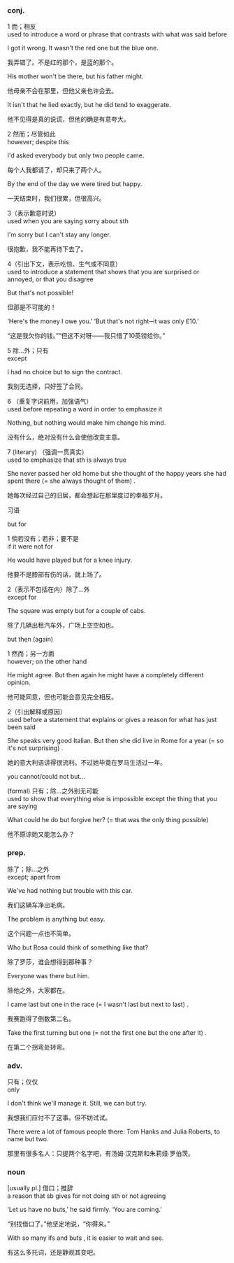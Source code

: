 ### conj.

1 而；相反  
 used to introduce a word or phrase that contrasts with what was said before

 I got it wrong. It wasn't the red one but the blue one.

 我弄错了。不是红的那个，是蓝的那个。

 His mother won't be there, but his father might.

 他母亲不会在那里，但他父亲也许会去。

 It isn't that he lied exactly, but he did tend to exaggerate.

 他不见得是真的说谎，但他的确是有意夸大。

2 然而；尽管如此  
 however; despite this

 I'd asked everybody but only two people came.

 每个人我都请了，却只来了两个人。

 By the end of the day we were tired but happy.

 一天结束时，我们很累，但很高兴。

3（表示歉意时说）  
 used when you are saying sorry about sth

 I'm sorry but I can't stay any longer.

 很抱歉，我不能再待下去了。

4（引出下文，表示吃惊、生气或不同意）  
 used to introduce a statement that shows that you are surprised or annoyed, or that you disagree

 But that's not possible!

 但那是不可能的！

 ‘Here's the money I owe you.’ ‘But that's not right─it was only £10.’

 “这是我欠你的钱。”“但这不对呀——我只借了10英镑给你。”

5  除…外；只有  
 except

 I had no choice but to sign the contract.

 我别无选择，只好签了合同。

6 （重复字词前用，加强语气）  
 used before repeating a word in order to emphasize it

 Nothing, but nothing would make him change his mind.

 没有什么，绝对没有什么会使他改变主意。

7 \(literary\) （强调一贯真实）  
 used to emphasize that sth is always true

 She never passed her old home but she thought of the happy years she had spent there \(= she always thought of them\) .

 她每次经过自己的旧居，都会想起在那里度过的幸福岁月。

习语

but for

1 倘若没有；若非；要不是  
 if it were not for

 He would have played but for a knee injury.

 他要不是膝部有伤的话，就上场了。

2（表示不包括在内）除了…外  
 except for

 The square was empty but for a couple of cabs.

 除了几辆出租汽车外，广场上空空如也。

but then \(again\)

1 然而；另一方面  
 however; on the other hand

 He might agree. But then again he might have a completely different opinion.

 他可能同意，但也可能会意见完全相反。

2（引出解释或原因）  
 used before a statement that explains or gives a reason for what has just been said

 She speaks very good Italian. But then she did live in Rome for a year \(= so it's not surprising\) .

 她的意大利语讲得很流利。不过她毕竟在罗马生活过一年。

you cannot/could not but…

\(formal\) 只有；除…之外别无可能  
 used to show that everything else is impossible except the thing that you are saying

 What could he do but forgive her? \(= that was the only thing possible\)

 他不原谅她又能怎么办？

### prep.

 除了；除…之外  
 except; apart from

 We've had nothing but trouble with this car.

 我们这辆车净出毛病。

 The problem is anything but easy.

 这个问题一点也不简单。

 Who but Rosa could think of something like that?

 除了罗莎，谁会想得到那种事？

 Everyone was there but him.

 除他之外，大家都在。

 I came last but one in the race \(= I wasn't last but next to last\) .

 我赛跑得了倒数第二名。

 Take the first turning but one \(= not the first one but the one after it\) .

 在第二个拐弯处转弯。

### adv.

 只有；仅仅  
 only

 I don't think we'll manage it. Still, we can but try.

 我想我们应付不了这事。但不妨试试。

 There were a lot of famous people there: Tom Hanks and Julia Roberts, to name but two.

 那里有很多名人：只提两个名字吧，有汤姆∙汉克斯和朱莉娅∙罗伯茨。

### noun

\[usually pl.\] 借口；推辞  
 a reason that sb gives for not doing sth or not agreeing

 ‘Let us have no buts,’ he said firmly. ‘You are coming.’

 “别找借口了。”他坚定地说，“你得来。”

 With so many ifs and buts , it is easier to wait and see.

 有这么多托词，还是静观其变吧。

